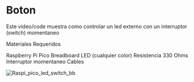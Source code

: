 # Boton

Este video/code muestra como controlar un led externo con un interruptor (switch) momentaneo

Materiales Requeridos

Raspberry Pi Pico
Breadboard
LED (cualquier color)
Resistencia 330 Ohms
Interruptor momentaneo
Cables

![Raspi_pico_led_switch_bb](https://user-images.githubusercontent.com/79753401/109873672-14931e80-7c3c-11eb-8c65-e35638be2cfe.jpg)
